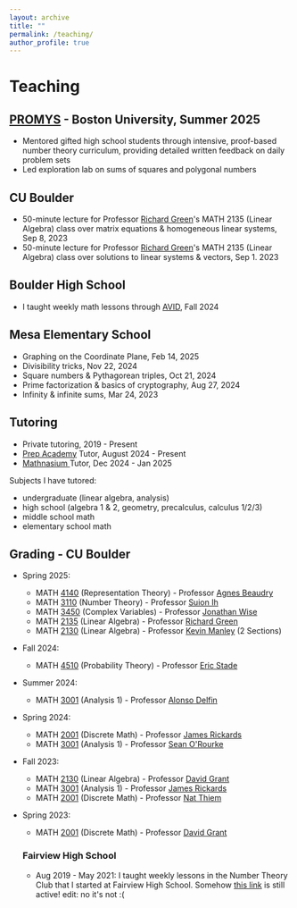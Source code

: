 ```yaml
---
layout: archive
title: ""
permalink: /teaching/
author_profile: true
---
```


# Teaching

## <a href="https://promys.org/">PROMYS</a> - Boston University, Summer 2025
 * Mentored gifted high school students through intensive, proof-based number theory curriculum, providing detailed written feedback on daily problem sets
 * Led exploration lab on sums of squares and polygonal numbers

## CU Boulder
 * 50-minute lecture for Professor <a href="https://math.colorado.edu/~rmg/">Richard Green</a>'s MATH 2135 (Linear Algebra) class over matrix equations & homogeneous linear systems, Sep 8, 2023
 * 50-minute lecture for Professor <a href="https://math.colorado.edu/~rmg/">Richard Green</a>'s MATH 2135 (Linear Algebra) class over solutions to linear systems & vectors, Sep 1. 2023

## Boulder High School
  * I taught weekly math lessons through <a href="https://boh.bvsd.org/academics/academic-programs/avid-program">AVID</a>, Fall 2024

## Mesa Elementary School
  * Graphing on the Coordinate Plane, Feb 14, 2025 
  * Divisibility tricks, Nov 22, 2024
  * Square numbers & Pythagorean triples, Oct 21, 2024
  * Prime factorization & basics of cryptography, Aug 27, 2024
  * Infinity & infinite sums, Mar 24, 2023

## Tutoring
  * Private tutoring, 2019 - Present
  * <a href="https://prepacademytutors.com/location/boulder/?tutor=clyde-k">Prep Academy</a> Tutor, August 2024 - Present
  * <a href="https://www.mathnasium.com/math-centers/boulder">Mathnasium </a> Tutor, Dec 2024 - Jan 2025

Subjects I have tutored:
  * undergraduate (linear algebra, analysis)
  * high school (algebra 1 & 2, geometry, precalculus, calculus 1/2/3)
  * middle school math
  * elementary school math

## Grading - CU Boulder
* Spring 2025:
  * MATH <a href="https://catalog.colorado.edu/search/?P=MATH%204140">4140</a> (Representation Theory) - Professor <a href="https://sites.google.com/colorado.edu/agnesbeaudry/">Agnes Beaudry</a>
  * MATH <a href="https://catalog.colorado.edu/search/?P=MATH%203110">3110</a> (Number Theory) - Professor <a href="https://www.colorado.edu/math/su-ion-ih">Suion Ih</a>
  * MATH <a href="https://catalog.colorado.edu/search/?P=MATH%203450">3450</a> (Complex Variables) - Professor <a href="https://math.colorado.edu/~jonathan.wise/">Jonathan Wise</a>
  * MATH <a href="https://catalog.colorado.edu/search/?P=MATH%202135">2135</a> (Linear Algebra) - Professor <a href="https://math.colorado.edu/~rmg/">Richard Green</a>
  * MATH <a href="https://catalog.colorado.edu/search/?P=MATH%202130">2130</a> (Linear Algebra) - Professor <a href="https://euclid.colorado.edu/~manleyk/">Kevin Manley</a> (2 Sections) 

* Fall 2024:
  * MATH <a href="https://catalog.colorado.edu/search/?P=MATH%204510">4510</a> (Probability Theory) - Professor <a href="https://www.colorado.edu/math/eric-stade">Eric Stade</a> 

* Summer 2024:
  * MATH <a href="https://catalog.colorado.edu/search/?P=MATH%203001">3001</a> (Analysis 1) - Professor <a href="https://math.colorado.edu/~alde9049/">Alonso Delfin</a>

* Spring 2024:
  * MATH <a href="https://catalog.colorado.edu/search/?P=MATH%202001">2001</a> (Discrete Math) - Professor <a href="https://math.colorado.edu/~jari2770/">James Rickards</a>
  * MATH <a href="https://catalog.colorado.edu/search/?P=MATH%203001">3001</a> (Analysis 1) - Professor <a href="https://math.colorado.edu/~seor3821/">Sean O'Rourke</a> 

* Fall 2023:
  * MATH <a href="https://catalog.colorado.edu/search/?P=MATH%202130">2130</a> (Linear Algebra) - Professor <a href="https://www.colorado.edu/math/david-grant">David Grant</a>
  * MATH <a href="https://catalog.colorado.edu/search/?P=MATH%203001">3001</a> (Analysis 1) - Professor <a href="https://jamesrickards-canada.github.io/">James Rickards</a>
  * MATH <a href="https://catalog.colorado.edu/search/?P=MATH%202001">2001</a> (Discrete Math) - Professor <a href="https://www.colorado.edu/math/nathaniel-thiem">Nat Thiem</a>
  
* Spring 2023: 
  * MATH <a href="https://catalog.colorado.edu/search/?P=MATH%202001">2001</a> (Discrete Math) - Professor <a href="https://www.colorado.edu/math/david-grant">David Grant</a>

  ### Fairview High School
  * Aug 2019 - May 2021: I taught weekly lessons in the Number Theory Club that I started at Fairview High School. Somehow <a href="https://fah.bvsd.org/clubs-activities/number-theory-club">this link</a> is still active! edit: no it's not :(
